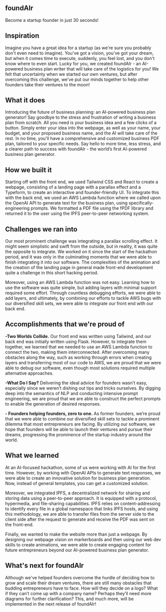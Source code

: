 ## foundAIr

Become a startup founder in just 30 seconds!

## Inspiration

Imagine you have a great idea for a startup (as we're sure you probably don't even need to imagine). You've got a vision, you've got your dream, but when it comes time to execute, suddenly, you feel lost, and you don't know where to even start. Lucky for you, we created foundAIr - an AI-powered business plan writer that will take care of the logistics for you! We felt that uncertainty when we started our own ventures, but after overcoming this challenge, we've put our minds together to help other founders take their ventures to the moon!

## What it does

Introducing the future of business planning: an AI-powered business plan generator! Say goodbye to the stress and frustration of writing a business plan from scratch. All you need is your business idea and a few clicks of a button. Simply enter your idea into the webpage, as well as your name, your budget, and your proposed business name, and the AI will take care of the rest. In no time, you'll have a comprehensive and customized business PDF plan, tailored to your specific needs. Say hello to more time, less stress, and a clearer path to success with foundAIr - the world’s first AI-powered business plan generator.

## How we built it

Starting off with the front end, we used Tailwind CSS and React to create a webpage, consisting of a landing page with a parallax effect and a Typeform, to create an interactive and founder-friendly UI. To integrate this with the back end, we used an AWS Lambda function where we called upon the OpenAI API to generate text for the business plan, using specifically-engineering prompts. We formatted a PDF file using the fPDF library and returned it to the user using the IPFS peer-to-peer networking system.

## Challenges we ran into

Our most prominent challenge was integrating a parallax scrolling effect. It might seem simplistic and swift from the outside, but in reality, it was quite the opposite to integrate. We worked on it since the start of the hackathon period, and it was only in the culminating moments that we were able to finish integrating it into our software. The complexities of the animation and the creation of the landing page in general made front-end development quite a challenge in this short hacking period.

Moreover, using an AWS Lambda function was not easy. Learning how to use the software was quite simple, but adding layers with minimal support required some effort. Through countless debugging efforts, we were able to add layers, and ultimately, by combining our efforts to tackle AWS bugs with our diversified skill sets, we were able to integrate our front end with our back end.

## Accomplishments that we're proud of

__-Two Worlds Collide.__ Our front end was written using Tailwind, and our back end was initially written using Flask. However, to integrate them together, we learned that we needed to use an AWS Lambda function to connect the two, making them interconnected. After overcoming many obstacles along the way, such as working through errors when creating layers and transferring most of our code to AWS, we are proud that we were able to debug our software, even though most solutions required multiple alternative approaches. 

__-What Do I Say?__ Delivering the ideal advice for founders wasn’t easy, especially since we weren’t dishing out tips and tricks ourselves. By digging deep into the semantics of NLP and conducting intensive prompt engineering, we are proud that we are able to construct the perfect prompts to enable the generation of desired responses.

__- Founders helping founders, zero to one.__ As former founders, we’re proud that we were able to combine our diversified skill sets to tackle a prominent dilemma that most entrepreneurs are facing. By utilizing our software, we hope that founders will be able to launch their ventures and pursue their dreams, progressing the prominence of the startup industry around the world.

## What we learned

At an AI-focused hackathon, some of us were working with AI for the first time. However, by working with OpenAI APIs to generate text responses, we were able to create an innovative solution for business plan generation. Now, instead of general templates, you can get a customized solution.

Moreover, we integrated IPFS, a decentralized network for sharing and storing data using a peer-to-peer approach. It is equipped with a protocol, hypermedia, and file-sharing capabilities. IPFS relies on content-addressing to identify every file in a global namespace that links IPFS hosts, and using this methodology, we are able to transfer files from the server side to the client side after the request to generate and receive the PDF was sent on the front-end.

Finally, we wanted to make the website more than just a webpage. By designing our webpage vision on markerboards and then using our web dev skills to create animations, we were able to create engaging content for future entrepreneurs beyond our AI-powered business plan generator.

## What's next for foundAIr

Although we've helped founders overcome the hurdle of deciding how to grow and scale their dream ventures, there are still many obstacles that budding entrepreneurs have to face. How will they decide on a logo? What if they can’t come up with a company name? Perhaps they’ll need more diagrams for further clarification? This, and much more, will be implemented in the next release of foundAIr!
